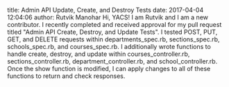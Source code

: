 title: Admin API Update, Create, and Destroy Tests
date: 2017-04-04 12:04:06
author: Rutvik Manohar
Hi, YACS! I am Rutvik and I am a new contributor.
I recently completed and received approval for my
pull request titled "Admin API Create, Destroy, and Update Tests".
I tested POST, PUT, GET, and DELETE requests within
departments_spec.rb, sections_spec.rb, schools_spec.rb, 
and courses_spec.rb. I additionally wrote functions
to handle create, destroy, and update within courses_controller.rb, 
sections_controller.rb, department_controller.rb, and school_controller.rb.
Once the show function is modified, I can apply changes to all of these functions
to return  and check responses.
